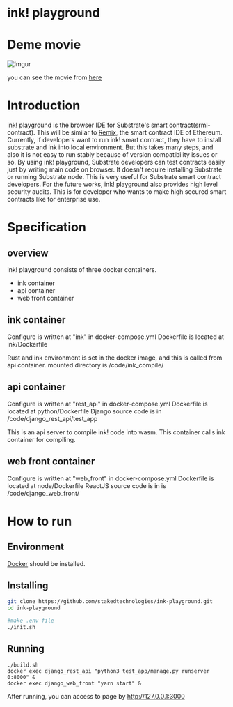 # ink! playground

# Deme movie
![Imgur](https://imgur.com/xBDgM62)

you can see the movie from [here](https://imgur.com/Y6TVPFo)

# Introduction
ink! playground is the browser IDE for Substrate's smart contract(srml-contract). This will be similar to [Remix](https://github.com/ethereum/remix), the smart contract IDE of Ethereum.
Currently, if developers want to run ink! smart contract, they have to install substrate and ink into local environment. But this takes many steps, and also it is not easy to run stably because of version compatibility issues or so.
By using ink! playground, Substrate developers can test contracts easily just by writing main code on browser.
It doesn't require installing Substrate or running Substrate node. This is very useful for Substrate smart contract developers.
For the future works, ink! playground also provides high level security audits. This is for developer who wants to make high secured smart contracts like for enterprise use.

# Specification
## overview
ink! playground consists of three docker containers.
- ink container
- api container
- web front container

## ink container
Configure is written at "ink" in docker-compose.yml
Dockerfile is located at ink/Dockerfile

Rust and ink environment is set in the docker image, and this is called from api container.
mounted directory is /code/ink_compile/

## api container
Configure is written at "rest_api" in docker-compose.yml
Dockerfile is located at python/Dockerfile
Django source code is in /code/django_rest_api/test_app

This is an api server to compile ink! code into wasm. This container calls ink container for compiling.

## web front container
Configure is written at "web_front" in docker-compose.yml
Dockerfile is located at node/Dockerfile
ReactJS source code is in is /code/django_web_front/


# How to run

## Environment
[Docker](https://www.docker.com/) should be installed.

## Installing

```bash
git clone https://github.com/stakedtechnologies/ink-playground.git
cd ink-playground

#make .env file
./init.sh
```

## Running
```
./build.sh
docker exec django_rest_api "python3 test_app/manage.py runserver 0:8000" &
docker exec django_web_front "yarn start" &
```
After running, you can access to page by http://127.0.0.1:3000

